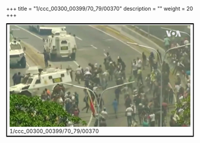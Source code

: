 +++
title = "1/ccc_00300_00399/70_79/00370"
description = ""
weight = 20
+++

<table style="border:2px solid black;max-width:800px;max-height:800px;" 
><tr><td>
<img class="center-fit-jpg"
src="/jpg_/aaa_20190430_NxaOmWaI8sI_00369.jpg">
1/ccc_00300_00399/70_79/00370
</img></td></tr></table>
